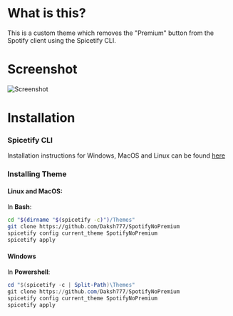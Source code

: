 # What is this?
This is a custom theme which removes the "Premium" button from the Spotify client using the Spicetify CLI.

# Screenshot
![Screenshot](https://i.imgur.com/ffG9TQV.png)

# Installation
 ### Spicetify CLI
 Installation instructions for Windows, MacOS and Linux can be found [here](https://github.com/khanhas/spicetify-cli/wiki/Installation)
 
 ### Installing Theme
 
#### Linux and MacOS:
In **Bash**:
```bash
cd "$(dirname "$(spicetify -c)")/Themes"
git clone https://github.com/Daksh777/SpotifyNoPremium
spicetify config current_theme SpotifyNoPremium
spicetify apply
```

#### Windows
In **Powershell**:
```powershell
cd "$(spicetify -c | Split-Path)\Themes"
git clone https://github.com/Daksh777/SpotifyNoPremium
spicetify config current_theme SpotifyNoPremium
spicetify apply
```
